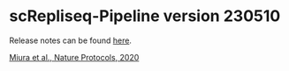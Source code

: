 # scRepliseq-Pipeline version 230510

Release notes can be found [here](https://github.com/kuzobuta/scRepliseq-Pipeline/blob/master/Change_logs.md).

[ Miura et al., Nature Protocols, 2020 ](https://www.nature.com/articles/s41596-020-0378-5)
